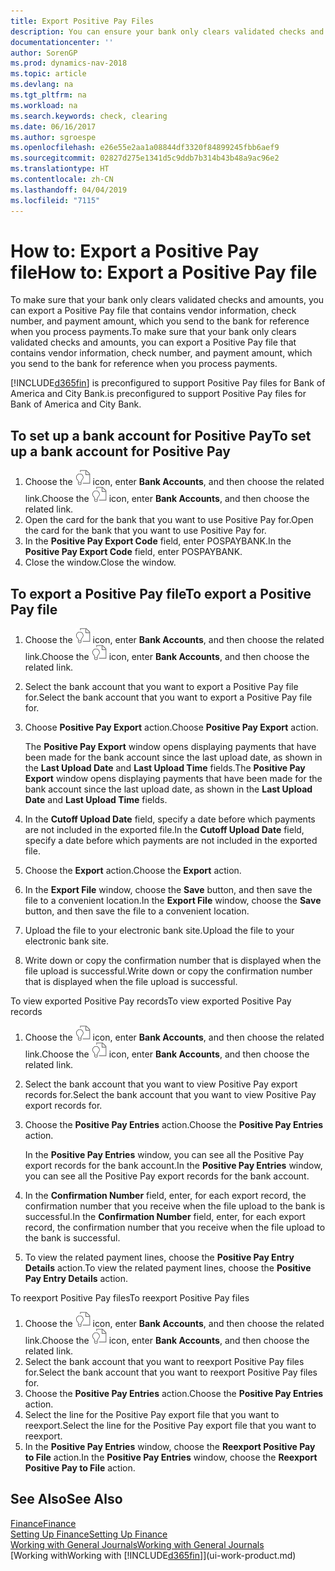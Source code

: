 ```yaml
---
title: Export Positive Pay Files
description: You can ensure your bank only clears validated checks and amounts by exporting a Positive Pay file that contains vendor and payment information.
documentationcenter: ''
author: SorenGP
ms.prod: dynamics-nav-2018
ms.topic: article
ms.devlang: na
ms.tgt_pltfrm: na
ms.workload: na
ms.search.keywords: check, clearing
ms.date: 06/16/2017
ms.author: sgroespe
ms.openlocfilehash: e26e55e2aa1a08844df3320f84899245fbb6aef9
ms.sourcegitcommit: 02827d275e1341d5c9ddb7b314b43b48a9ac96e2
ms.translationtype: HT
ms.contentlocale: zh-CN
ms.lasthandoff: 04/04/2019
ms.locfileid: "7115"
---
```

# <a name="how-to-export-a-positive-pay-file"></a><span data-ttu-id="bd500-103">How to: Export a Positive Pay file</span><span class="sxs-lookup"><span data-stu-id="bd500-103">How to: Export a Positive Pay file</span></span>
<span data-ttu-id="bd500-104">To make sure that your bank only clears validated checks and amounts, you can export a Positive Pay file that contains vendor information, check number, and payment amount, which you send to the bank for reference when you process payments.</span><span class="sxs-lookup"><span data-stu-id="bd500-104">To make sure that your bank only clears validated checks and amounts, you can export a Positive Pay file that contains vendor information, check number, and payment amount, which you send to the bank for reference when you process payments.</span></span>

[!INCLUDE[d365fin](includes/d365fin_md.md)] <span data-ttu-id="bd500-105">is preconfigured to support Positive Pay files for Bank of America and City Bank.</span><span class="sxs-lookup"><span data-stu-id="bd500-105">is preconfigured to support Positive Pay files for Bank of America and City Bank.</span></span>

## <a name="to-set-up-a-bank-account-for-positive-pay"></a><span data-ttu-id="bd500-106">To set up a bank account for Positive Pay</span><span class="sxs-lookup"><span data-stu-id="bd500-106">To set up a bank account for Positive Pay</span></span>
1. <span data-ttu-id="bd500-107">Choose the ![Search for Page or Report](media/ui-search/search_small.png "Search for Page or Report icon") icon, enter **Bank Accounts**, and then choose the related link.</span><span class="sxs-lookup"><span data-stu-id="bd500-107">Choose the ![Search for Page or Report](media/ui-search/search_small.png "Search for Page or Report icon") icon, enter **Bank Accounts**, and then choose the related link.</span></span>
2. <span data-ttu-id="bd500-108">Open the card for the bank that you want to use Positive Pay for.</span><span class="sxs-lookup"><span data-stu-id="bd500-108">Open the card for the bank that you want to use Positive Pay for.</span></span>
3. <span data-ttu-id="bd500-109">In the **Positive Pay Export Code** field, enter POSPAYBANK.</span><span class="sxs-lookup"><span data-stu-id="bd500-109">In the **Positive Pay Export Code** field, enter POSPAYBANK.</span></span>
4. <span data-ttu-id="bd500-110">Close the window.</span><span class="sxs-lookup"><span data-stu-id="bd500-110">Close the window.</span></span>

## <a name="to-export-a-positive-pay-file"></a><span data-ttu-id="bd500-111">To export a Positive Pay file</span><span class="sxs-lookup"><span data-stu-id="bd500-111">To export a Positive Pay file</span></span>
1. <span data-ttu-id="bd500-112">Choose the ![Search for Page or Report](media/ui-search/search_small.png "Search for Page or Report icon") icon, enter **Bank Accounts**, and then choose the related link.</span><span class="sxs-lookup"><span data-stu-id="bd500-112">Choose the ![Search for Page or Report](media/ui-search/search_small.png "Search for Page or Report icon") icon, enter **Bank Accounts**, and then choose the related link.</span></span>
2. <span data-ttu-id="bd500-113">Select the bank account that you want to export a Positive Pay file for.</span><span class="sxs-lookup"><span data-stu-id="bd500-113">Select the bank account that you want to export a Positive Pay file for.</span></span>
3. <span data-ttu-id="bd500-114">Choose **Positive Pay Export** action.</span><span class="sxs-lookup"><span data-stu-id="bd500-114">Choose **Positive Pay Export** action.</span></span>

    <span data-ttu-id="bd500-115">The **Positive Pay Export** window opens displaying payments that have been made for the bank account since the last upload date, as shown in the **Last Upload Date** and **Last Upload Time** fields.</span><span class="sxs-lookup"><span data-stu-id="bd500-115">The **Positive Pay Export** window opens displaying payments that have been made for the bank account since the last upload date, as shown in the **Last Upload Date** and **Last Upload Time** fields.</span></span>
4. <span data-ttu-id="bd500-116">In the **Cutoff Upload Date** field, specify a date before which payments are not included in the exported file.</span><span class="sxs-lookup"><span data-stu-id="bd500-116">In the **Cutoff Upload Date** field, specify a date before which payments are not included in the exported file.</span></span>
5. <span data-ttu-id="bd500-117">Choose the **Export** action.</span><span class="sxs-lookup"><span data-stu-id="bd500-117">Choose the **Export** action.</span></span>
6. <span data-ttu-id="bd500-118">In the **Export File** window, choose the **Save** button, and then save the file to a convenient location.</span><span class="sxs-lookup"><span data-stu-id="bd500-118">In the **Export File** window, choose the **Save** button, and then save the file to a convenient location.</span></span>
7. <span data-ttu-id="bd500-119">Upload the file to your electronic bank site.</span><span class="sxs-lookup"><span data-stu-id="bd500-119">Upload the file to your electronic bank site.</span></span>
8. <span data-ttu-id="bd500-120">Write down or copy the confirmation number that is displayed when the file upload is successful.</span><span class="sxs-lookup"><span data-stu-id="bd500-120">Write down or copy the confirmation number that is displayed when the file upload is successful.</span></span>

<span data-ttu-id="bd500-121">To view exported Positive Pay records</span><span class="sxs-lookup"><span data-stu-id="bd500-121">To view exported Positive Pay records</span></span>

1. <span data-ttu-id="bd500-122">Choose the ![Search for Page or Report](media/ui-search/search_small.png "Search for Page or Report icon") icon, enter **Bank Accounts**, and then choose the related link.</span><span class="sxs-lookup"><span data-stu-id="bd500-122">Choose the ![Search for Page or Report](media/ui-search/search_small.png "Search for Page or Report icon") icon, enter **Bank Accounts**, and then choose the related link.</span></span>
2. <span data-ttu-id="bd500-123">Select the bank account that you want to view Positive Pay export records for.</span><span class="sxs-lookup"><span data-stu-id="bd500-123">Select the bank account that you want to view Positive Pay export records for.</span></span>
3. <span data-ttu-id="bd500-124">Choose the **Positive Pay Entries** action.</span><span class="sxs-lookup"><span data-stu-id="bd500-124">Choose the **Positive Pay Entries** action.</span></span>

    <span data-ttu-id="bd500-125">In the **Positive Pay Entries** window, you can see all the Positive Pay export records for the bank account.</span><span class="sxs-lookup"><span data-stu-id="bd500-125">In the **Positive Pay Entries** window, you can see all the Positive Pay export records for the bank account.</span></span>
4. <span data-ttu-id="bd500-126">In the **Confirmation Number** field, enter, for each export record, the confirmation number that you receive when the file upload to the bank is successful.</span><span class="sxs-lookup"><span data-stu-id="bd500-126">In the **Confirmation Number** field, enter, for each export record, the confirmation number that you receive when the file upload to the bank is successful.</span></span>
5. <span data-ttu-id="bd500-127">To view the related payment lines, choose the **Positive Pay Entry Details** action.</span><span class="sxs-lookup"><span data-stu-id="bd500-127">To view the related payment lines, choose the **Positive Pay Entry Details** action.</span></span>

<span data-ttu-id="bd500-128">To reexport Positive Pay files</span><span class="sxs-lookup"><span data-stu-id="bd500-128">To reexport Positive Pay files</span></span>

1. <span data-ttu-id="bd500-129">Choose the ![Search for Page or Report](media/ui-search/search_small.png "Search for Page or Report icon") icon, enter **Bank Accounts**, and then choose the related link.</span><span class="sxs-lookup"><span data-stu-id="bd500-129">Choose the ![Search for Page or Report](media/ui-search/search_small.png "Search for Page or Report icon") icon, enter **Bank Accounts**, and then choose the related link.</span></span>
2. <span data-ttu-id="bd500-130">Select the bank account that you want to reexport Positive Pay files for.</span><span class="sxs-lookup"><span data-stu-id="bd500-130">Select the bank account that you want to reexport Positive Pay files for.</span></span>
3. <span data-ttu-id="bd500-131">Choose the **Positive Pay Entries** action.</span><span class="sxs-lookup"><span data-stu-id="bd500-131">Choose the **Positive Pay Entries** action.</span></span>
4. <span data-ttu-id="bd500-132">Select the line for the Positive Pay export file that you want to reexport.</span><span class="sxs-lookup"><span data-stu-id="bd500-132">Select the line for the Positive Pay export file that you want to reexport.</span></span>
5. <span data-ttu-id="bd500-133">In the **Positive Pay Entries** window, choose the **Reexport Positive Pay to File** action.</span><span class="sxs-lookup"><span data-stu-id="bd500-133">In the **Positive Pay Entries** window, choose the **Reexport Positive Pay to File** action.</span></span>

## <a name="see-also"></a><span data-ttu-id="bd500-134">See Also</span><span class="sxs-lookup"><span data-stu-id="bd500-134">See Also</span></span>
[<span data-ttu-id="bd500-135">Finance</span><span class="sxs-lookup"><span data-stu-id="bd500-135">Finance</span></span>](finance.md)  
[<span data-ttu-id="bd500-136">Setting Up Finance</span><span class="sxs-lookup"><span data-stu-id="bd500-136">Setting Up Finance</span></span>](finance-setup-finance.md)  
[<span data-ttu-id="bd500-137">Working with General Journals</span><span class="sxs-lookup"><span data-stu-id="bd500-137">Working with General Journals</span></span>](ui-work-general-journals.md)  
[<span data-ttu-id="bd500-138">Working with</span><span class="sxs-lookup"><span data-stu-id="bd500-138">Working with</span></span> [!INCLUDE[d365fin](includes/d365fin_md.md)]](ui-work-product.md)
